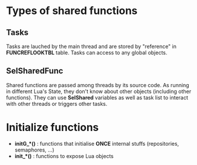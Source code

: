 Types of shared functions
=========================

Tasks
-----

Tasks are lauched by the main thread and are stored by "reference" in **FUNCREFLOOKTBL** table.
Tasks can access to any global objects.


SelSharedFunc
-------------

Shared functions are passed among threads by its source code.
As running in different Lua's State, they don't know about other objects (including other functions).
They can use **SelShared** variables as well as task list to interact with other threads or triggers other tasks.



Initialize functions
====================

  - **initG_\*()** : functions that initialise **ONCE** internal stuffs (repositories, semaphores, ...)
  - **init_\*()** : functions to expose Lua objects
